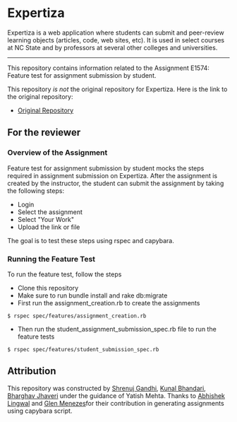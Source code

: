 # Expertiza
Expertiza is a web application where students can submit and peer-review learning objects (articles, code, web sites, etc). It is used in select courses at NC State and by professors at several other colleges and universities.

***

This repository contains information related to the Assignment E1574: Feature test for assignment submission by student.

This repository _is not_ the original repository for Expertiza. Here is the link to the original repository:
* [Original Repository](https://github.com/expertiza/expertiza)


## For the reviewer
### Overview of the Assignment
Feature test for assignment submission by student mocks the steps required in assignment submission on Expertiza. After the assignment is created by the instructor, the student can submit the assignment by taking the following steps:
* Login
* Select the assignment
* Select "Your Work"
* Upload the link or file

The goal is to test these steps using rspec and capybara.

### Running the Feature Test
To run the feature test, follow the steps
* Clone this repository
* Make sure to run bundle install and rake db:migrate
* First run the assignment_creation.rb to create the assignments
```
$ rspec spec/features/assignment_creation.rb
```
* Then run the student_assignment_submission_spec.rb file to run the feature tests
```
$ rspec spec/features/student_submission_spec.rb
```

## Attribution
This repository was constructed by [Shrenuj Gandhi](https://github.com/shrenujgandhi), [Kunal Bhandari](https://github.com/kunalb6), [Bharghav Jhaveri](
https://github.com/BhargavJhaveri) under the guidance of Yatish Mehta. Thanks to [Abhishek Lingwal](https://github.com/imabhishekl) and [Glen Menezes](https://github.com/gmeneze)for their contribution in generating assignments using capybara script.
